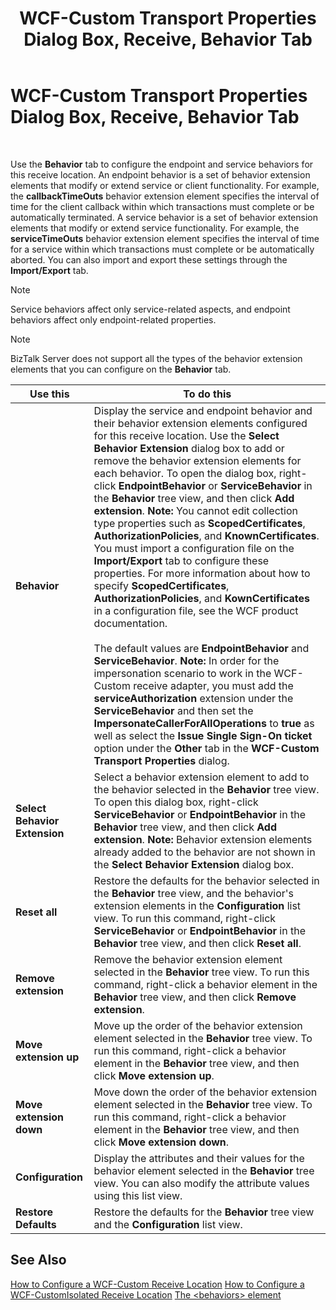 ﻿---
title: WCF-Custom Transport Properties Dialog Box, Receive, Behavior Tab
TOCTitle: WCF-Custom Transport Properties Dialog Box, Receive, Behavior Tab
ms:assetid: 518172d2-4213-493b-8f7c-f1ef78c25732
ms:mtpsurl: https://msdn.microsoft.com/en-us/library/Bb246096(v=BTS.80)
ms:contentKeyID: 51528012
ms.date: 08/30/2017
mtps_version: v=BTS.80
f1_keywords:
- bts10.adapters.wcf-custom.transport.receive.behavior
---

# WCF-Custom Transport Properties Dialog Box, Receive, Behavior Tab

 

Use the **Behavior** tab to configure the endpoint and service behaviors for this receive location. An endpoint behavior is a set of behavior extension elements that modify or extend service or client functionality. For example, the **callbackTimeOuts** behavior extension element specifies the interval of time for the client callback within which transactions must complete or be automatically terminated. A service behavior is a set of behavior extension elements that modify or extend service functionality. For example, the **serviceTimeOuts** behavior extension element specifies the interval of time for a service within which transactions must complete or be automatically aborted. You can also import and export these settings through the **Import/Export** tab.


> [!NOTE]
> <P>Service behaviors affect only service-related aspects, and endpoint behaviors affect only endpoint-related properties.</P>




> [!NOTE]
> <P>BizTalk Server does not support all the types of the behavior extension elements that you can configure on the <STRONG>Behavior</STRONG> tab.</P>



<table>
<thead>
<tr class="header">
<th>Use this</th>
<th>To do this</th>
</tr>
</thead>
<tbody>
<tr class="odd">
<td><strong>Behavior</strong></td>
<td>Display the service and endpoint behavior and their behavior extension elements configured for this receive location. Use the <strong>Select Behavior Extension</strong> dialog box to add or remove the behavior extension elements for each behavior. To open the dialog box, right-click <strong>EndpointBehavior</strong> or <strong>ServiceBehavior</strong> in the <strong>Behavior</strong> tree view, and then click <strong>Add extension</strong>. <strong>Note:</strong> You cannot edit collection type properties such as <strong>ScopedCertificates</strong>, <strong>AuthorizationPolicies</strong>, and <strong>KnownCertificates</strong>. You must import a configuration file on the <strong>Import/Export</strong> tab to configure these properties. For more information about how to specify <strong>ScopedCertificates</strong>, <strong>AuthorizationPolicies</strong>, and <strong>KownCertificates</strong> in a configuration file, see the WCF product documentation.<br />
<br />
The default values are <strong>EndpointBehavior</strong> and <strong>ServiceBehavior</strong>. <strong>Note:</strong> In order for the impersonation scenario to work in the WCF-Custom receive adapter, you must add the <strong>serviceAuthorization</strong> extension under the <strong>ServiceBehavior</strong> and then set the <strong>ImpersonateCallerForAllOperations</strong> to <strong>true</strong> as well as select the <strong>Issue Single Sign-On ticket</strong> option under the <strong>Other</strong> tab in the <strong>WCF-Custom Transport Properties</strong> dialog.</td>
</tr>
<tr class="even">
<td><strong>Select Behavior Extension</strong></td>
<td>Select a behavior extension element to add to the behavior selected in the <strong>Behavior</strong> tree view. To open this dialog box, right-click <strong>ServiceBehavior</strong> or <strong>EndpointBehavior</strong> in the <strong>Behavior</strong> tree view, and then click <strong>Add extension</strong>. <strong>Note:</strong> Behavior extension elements already added to the behavior are not shown in the <strong>Select Behavior Extension</strong> dialog box.</td>
</tr>
<tr class="odd">
<td><strong>Reset all</strong></td>
<td>Restore the defaults for the behavior selected in the <strong>Behavior</strong> tree view, and the behavior's extension elements in the <strong>Configuration</strong> list view. To run this command, right-click <strong>ServiceBehavior</strong> or <strong>EndpointBehavior</strong> in the <strong>Behavior</strong> tree view, and then click <strong>Reset all</strong>.</td>
</tr>
<tr class="even">
<td><strong>Remove extension</strong></td>
<td>Remove the behavior extension element selected in the <strong>Behavior</strong> tree view. To run this command, right-click a behavior element in the <strong>Behavior</strong> tree view, and then click <strong>Remove extension</strong>.</td>
</tr>
<tr class="odd">
<td><strong>Move extension up</strong></td>
<td>Move up the order of the behavior extension element selected in the <strong>Behavior</strong> tree view. To run this command, right-click a behavior element in the <strong>Behavior</strong> tree view, and then click <strong>Move extension up</strong>.</td>
</tr>
<tr class="even">
<td><strong>Move extension down</strong></td>
<td>Move down the order of the behavior extension element selected in the <strong>Behavior</strong> tree view. To run this command, right-click a behavior element in the <strong>Behavior</strong> tree view, and then click <strong>Move extension down</strong>.</td>
</tr>
<tr class="odd">
<td><strong>Configuration</strong></td>
<td>Display the attributes and their values for the behavior element selected in the <strong>Behavior</strong> tree view. You can also modify the attribute values using this list view.</td>
</tr>
<tr class="even">
<td><strong>Restore Defaults</strong></td>
<td>Restore the defaults for the <strong>Behavior</strong> tree view and the <strong>Configuration</strong> list view.</td>
</tr>
</tbody>
</table>


## See Also

[How to Configure a WCF-Custom Receive Location](https://msdn.microsoft.com/library/bb259941\(v=bts.80\))  
[How to Configure a WCF-CustomIsolated Receive Location](https://msdn.microsoft.com/library/bb226374\(v=bts.80\))  
[The \<behaviors\> element](http://go.microsoft.com/fwlink/?linkid=75851)

